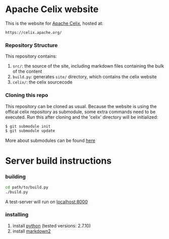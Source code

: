 # Apache Celix website

This is the website for [Apache Celix](https://celix.apache.org/), hosted at:

    https://celix.apache.org/

### Repository Structure

This repository contains:

1. `src/`: the source of the site, including markdown files containing the bulk of the content
1. `build.py`: generates `site/` directory, which contains the celix website
1. `celix/`: the celix sourcecode

### Cloning this repo
This repository can be cloned as usual. Because the website is using the offical celix repository as submodule, some extra commands need to be executed. Run this after cloning and the 'celix' directory will be initialized:
```bash
$ git submodule init
$ git submodule update
```

More about submodules can be found [here](https://git-scm.com/book/en/v2/Git-Tools-Submodules)

# Server build instructions

### building
```bash
cd path/to/build.py
./build.py
```
A test-server will run on [localhost:8000](https://localhost:8000/)

### installing 
1. install [python](https://www.python.org/) (tested versions: 2.7.10)
1. install [markdown2](https://github.com/trentm/python-markdown2/blob/master/README.md#install)

